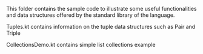 This folder contains the sample code to illustrate some useful
functionalities and data structures offered by the standard
library of the language.


Tuples.kt contains information on the tuple data structures such as Pair and Triple

CollectionsDemo.kt contains simple list collections example
